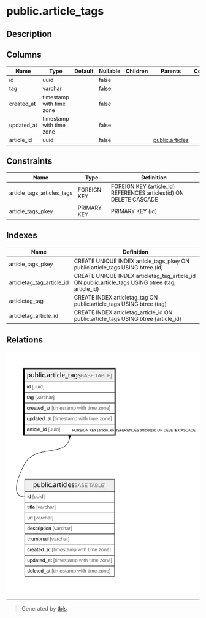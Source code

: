 # public.article_tags

## Description

## Columns

| Name | Type | Default | Nullable | Children | Parents | Comment |
| ---- | ---- | ------- | -------- | -------- | ------- | ------- |
| id | uuid |  | false |  |  |  |
| tag | varchar |  | false |  |  |  |
| created_at | timestamp with time zone |  | false |  |  |  |
| updated_at | timestamp with time zone |  | false |  |  |  |
| article_id | uuid |  | false |  | [public.articles](public.articles.md) |  |

## Constraints

| Name | Type | Definition |
| ---- | ---- | ---------- |
| article_tags_articles_tags | FOREIGN KEY | FOREIGN KEY (article_id) REFERENCES articles(id) ON DELETE CASCADE |
| article_tags_pkey | PRIMARY KEY | PRIMARY KEY (id) |

## Indexes

| Name | Definition |
| ---- | ---------- |
| article_tags_pkey | CREATE UNIQUE INDEX article_tags_pkey ON public.article_tags USING btree (id) |
| articletag_tag_article_id | CREATE UNIQUE INDEX articletag_tag_article_id ON public.article_tags USING btree (tag, article_id) |
| articletag_tag | CREATE INDEX articletag_tag ON public.article_tags USING btree (tag) |
| articletag_article_id | CREATE INDEX articletag_article_id ON public.article_tags USING btree (article_id) |

## Relations

![er](public.article_tags.svg)

---

> Generated by [tbls](https://github.com/k1LoW/tbls)
